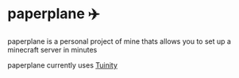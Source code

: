 # paperplane :airplane:
paperplane is a personal project of mine thats allows you to set up a minecraft server in minutes
  
paperplane currently uses [Tuinity](https://github.com/Spottedleaf/Tuinity)
